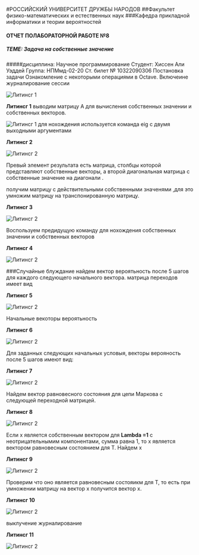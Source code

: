 #РОССИЙСКИЙ УНИВЕРСИТЕТ ДРУЖБЫ НАРОДОВ
##Факультет физико-математических и естественных наук
###Кафедра прикладной информатики и теории вероятностей
#### ОТЧЕТ ПОЛАБОРАТОРНОЙ РАБОТЕ №8 
##### ТЕМЕ: Задача на собственные значение 

#####дисциплина: Научное программирование
Студент: Хиссен Али Уэддей
Группа: НПМмд-02-20
Ст. билет № 10322090306
Постановка задачи
Ознакомление с некоторыми операциями в Octave.
Включеине журналирование сессии

![Литинсг 1](начала.PNG)

**Литинсг 1**
выводим матрицу А для вычисления собственных значении и собственных векторов.

![Литинсг 1](1.PNG)
для нохождения используется кoманда eig с двумя выходными аргументами 

**Литинсг 2**

![Литинсг 2](2.PNG)

Превый элемент результата есть матрица, столбцы которой представляют собственные векторы, а второй диагональная матрица с собственные значение на диагонали .

получим матрицу с действительными собственными значенями ,для это умножим матрицу на транспонированную матрицу.

**Литинсг 3**

![Литинсг 2](3.PNG)

Воспользуем предидущую команду для нохождения собственных значении и собственных векторов

**Литинсг 4**

![Литинсг 2](4.PNG)

###Случайные блуждание 
найдем вектор вероятьность после 5 шагов для каждого следующего начального вектора.
матрица переходов имеет вид

**Литинсг 5**

![Литинсг 2](5.PNG)

Начальные векоторы вероятьность 

**Литинсг 6**

![Литинсг 2](6.PNG)

Для заданных следующих начальных условыя,
векторы верояность после 5 шагов имеют вид:

**Литинсг 7**

![Литинсг 2](7.PNG)

Найдем вектор равновесного состояния для цепи Маркова с следующей переходной матрицей.

**Литинсг 8**

![Литинсг 2](8.PNG)

Если х является собственным вектором для **Lambda =1** с неотрицательнымим компонентами, сумма равна 1, то х является вектором равновесным состоянием для Т.
Найдем х

**Литинсг 9**

![Литинсг 2](9.PNG)

Проверим что оно является равновесным состояикм для Т, то есть при умножении матрицу на вектор х получится вектор х. 

**Литинсг 10**

![Литинсг 2](10.PNG)

выклучение журналирование

**Литинсг 11**

![Литинсг 2](11.PNG)

